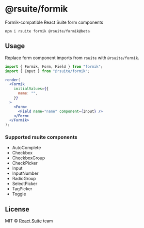 # @rsuite/formik

Formik-compatible React Suite form components

    npm i rsuite formik @rsuite/formik@beta

## Usage

Replace form component imports from `rsuite` with `@rsuite/formik`.

```jsx
import { Formik, Form, Field } from "formik";
import { Input } from "@rsuite/formik";

render(
  <Formik
    initialValues={{
      name: "",
    }}
  >
    <Form>
      <Field name="name" component={Input} />
    </Form>
  </Formik>
);
```

### Supported rsuite components

- AutoComplete
- Checkbox
- CheckboxGroup
- CheckPicker
- Input
- InputNumber
- RadioGroup
- SelectPicker
- TagPicker
- Toggle

## License

MIT &copy; [React Suite](https://github.com/rsuite) team

